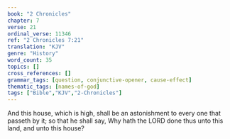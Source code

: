 ```yaml
---
book: "2 Chronicles"
chapter: 7
verse: 21
ordinal_verse: 11346
ref: "2 Chronicles 7:21"
translation: "KJV"
genre: "History"
word_count: 35
topics: []
cross_references: []
grammar_tags: [question, conjunctive-opener, cause-effect]
thematic_tags: [names-of-god]
tags: ["Bible","KJV","2-Chronicles"]
---
```

And this house, which is high, shall be an astonishment to every one that passeth by it; so that he shall say, Why hath the LORD done thus unto this land, and unto this house?
